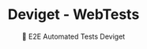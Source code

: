 <h1 align="center">
    Deviget - WebTests
</h1>
<p  align="center">🚀 E2E Automated Tests Deviget</p>
